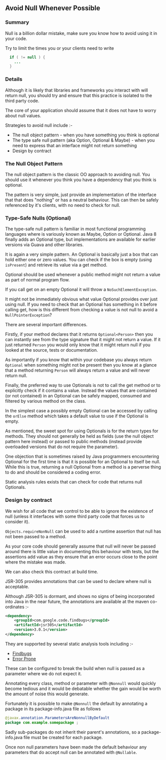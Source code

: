## Avoid Null Whenever Possible

### Summary

Null is a billion dollar mistake, make sure you know how to avoid using it in your code.

Try to limit the times you or your clients need to write

```java
  if ( != null ) {
    ...
  }
```
### Details

Although it is likely that libraries and frameworks you interact with will return null, you should try and ensure that this practice is isolated to the third party code. 

The core of your application should assume that it does not have to worry about null values. 

Strategies to avoid null include :-

* The null object pattern - when you have something you think is optional
* The type safe null pattern (aka Option, Optional & Maybe) - when you need to express that an interface might not return something
* Design by contract

### The Null Object Pattern

The null object pattern is the classic OO approach to avoiding null. You should use it whenever you think you have a dependency that you think is optional.

The pattern is very simple, just provide an implementation of the interface that that does "nothing" or has a neutral behaviour. This can then be safely referenced by it's clients, with no need to check for null.

### Type-Safe Nulls (Optional)

The type-safe null pattern is familiar in most functional programming languages where is variously known as Maybe, Option or Optional. Java 8 finally adds an Optional type, but implementations are available for earlier versions via Guava and other libraries.

It is again a very simple pattern. An Optional is basically just a box that can hold either one or zero values. You can check if the box is empty (using `isPresent`) and retrieve its value via a get method.

Optional should be used whenever a public method might not return a value as part of normal program flow.

If you call get on an empty Optional it will throw a `NoSuchElementException`.

It might not be immediately obvious what value Optional provides over just using null. If you need to check that an Optional has something in it before calling get, how is this different from checking a value is not null to avoid a `NullPointerException`?

There are several important differences.

Firstly, if your method declares that it returns `Optional<Person>` then you can instantly see from the type signature that it might not return a value. If it just returned `Person` you would only know that it might return null if you looked at the source, tests or documentation.

As importantly if you know that within your codebase you always return `Optional` when something might not be present then you know at a glance that a method returning `Person` will always return a value and will never return null.

Finally, the preferred way to use Optionals is not to call the get method or to explicitly check if it contains a value. Instead the values that are contained (or not contained) in an Optional can be safely  mapped, consumed and filtered by various method on the class.

In the simplest case a possibly empty Optional can be accessed by calling the `orElse` method which takes a default value to use if the Optional is empty.

As mentioned, the sweet spot for using Optionals is for the return types for methods. They should not generally be held as fields (use the null object pattern here instead) or passed to public methods (instead provide overloaded versions that do not require the parameter).

One objection that is sometimes raised by Java programmers encountering Optional for the first time is that it is possible for an Optional to itself be null. While this is true, returning a null Optional from a method is a perverse thing to do and should be considered a coding error.

Static analysis rules exists that can check for code that returns null Optionals.

### Design by contract

We wish for all code that we control to be able to ignore the existence of null (unless it interfaces with some third party code that forces us to consider it). 

`Objects.requireNonNull` can be used to add a runtime assertion that null has not been passed to a method.

As your core code should generally assume that null will never be passed around there is little value in documenting this behaviour with tests, but the assertions add value as they ensure that an error occurs close to the point where the mistake was made.

We can also check this contract at build time.

JSR-305 provides annotations that can be used to declare where null is acceptable. 

Although JSR-305 is dormant, and shows no signs of being incorporated into Java in the near future, the annotations are available at the maven co-ordinates :-

```xml
<dependency>
    <groupId>com.google.code.findbugs</groupId>
    <artifactId>jsr305</artifactId>
    <version>3.0.1</version>
</dependency>
```

They are supported by several static analysis tools including :-

* [Findbugs](http://findbugs.sourceforge.net/)
* [Error Prone](http://errorprone.info/)

These can be configured to break the build when null is passed as a parameter where we do not expect it.

Annotating every class, method or parameter with `@Nonnull` would quickly become tedious and it would be debatable whether the gain would be worth the amount of noise this would generate.

Fortunately it is possible to make `@Nonnull` the default by annotating a package in its package-info.java file as follows

```java
@javax.annotation.ParametersAreNonnullByDefault
package com.example.somepackage ;
```

Sadly sub-packages do not inherit their parent's annotations, so a package-info.java file must be created for each package.

Once non null parameters have been made the default behaviour any parameters that do accept null can be annotated with `@Nullable`.

